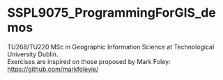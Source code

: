 # SSPL9075_ProgrammingForGIS_demos
TU268/TU220 MSc in Geographic Information Science at Technological University Dublin.  
Exercises are inspired on those proposed by Mark Foley: https://github.com/markfoleyie/
